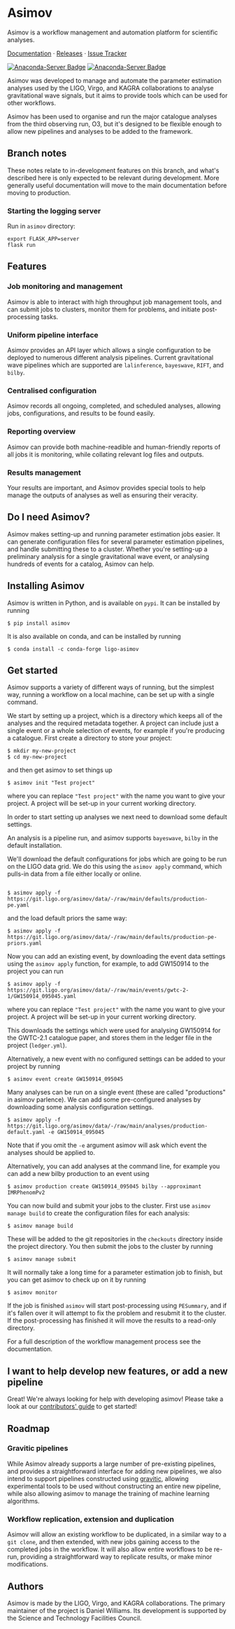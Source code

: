 # Asimov

Asimov is a workflow management and automation platform for scientific analyses.

[Documentation](https://asimov.docs.ligo.org/asimov) · [Releases](https://git.ligo.org/asimov/asimov/-/releases) · [Issue Tracker](https://git.ligo.org/asimov/asimov/-/issues)

[![Anaconda-Server Badge](https://anaconda.org/conda-forge/ligo-asimov/badges/version.svg)](https://anaconda.org/conda-forge/ligo-asimov) 
[![Anaconda-Server Badge](https://anaconda.org/conda-forge/ligo-asimov/badges/installer/conda.svg)](https://conda.anaconda.org/conda-forge)

Asimov was developed to manage and automate the parameter estimation analyses used by the LIGO, Virgo, and KAGRA collaborations to analyse gravitational wave signals, but it aims to provide tools which can be used for other workflows.

Asimov has been used to organise and run the major catalogue analyses from the third observing run, O3, but it's designed to be flexible enough to allow new pipelines and analyses to be added to the framework.

## Branch notes

These notes relate to in-development features on this branch, and what's described here is only expected to be relevant during development.
More generally useful documentation will move to the main documentation before moving to production.

### Starting the logging server

Run in ``asimov`` directory:

```
export FLASK_APP=server
flask run
```

## Features

### Job monitoring and management

Asimov is able to interact with high throughput job management tools, and can submit jobs to clusters, monitor them for problems, and initiate post-processing tasks.

### Uniform pipeline interface

Asimov provides an API layer which allows a single configuration to be deployed to numerous different analysis pipelines.
Current gravitational wave pipelines which are supported are ``lalinference``, ``bayeswave``, ``RIFT``, and ``bilby``.

### Centralised configuration

Asimov records all ongoing, completed, and scheduled analyses, allowing jobs, configurations, and results to be found easily.

### Reporting overview

Asimov can provide both machine-readible and human-friendly reports of all jobs it is monitoring, while collating relevant log files and outputs.

### Results management

Your results are important, and Asimov provides special tools to help manage the outputs of analyses as well as ensuring their veracity.

## Do I need Asimov?

Asimov makes setting-up and running parameter estimation jobs easier.
It can generate configuration files for several parameter estimation pipelines, and handle submitting these to a cluster.
Whether you're setting-up a preliminary analysis for a single gravitational wave event, or analysing hundreds of events for a catalog, Asimov can help.

## Installing Asimov

Asimov is written in Python, and is available on ``pypi``. 
It can be installed by running
```
$ pip install asimov
```
It is also available on conda, and can be installed by running
```
$ conda install -c conda-forge ligo-asimov
```

## Get started

Asimov supports a variety of different ways of running, but the simplest way, running a workflow on a local machine, can be set up with a single command.

We start by setting up a project, which is a directory which keeps all of the analyses and the required metadata together.
A project can include just a single event or a whole selection of events, for example if you're producing a catalogue.
First create a directory to store your project:
```
$ mkdir my-new-project
$ cd my-new-project
```
and then get asimov to set things up
```
$ asimov init "Test project"
```
where you can replace `"Test project"` with the name you want to give your project.
A project will be set-up in your current working directory.

In order to start setting up analyses we next need to download some default settings.

An analysis is a pipeline run, and asimov supports `bayeswave`, `bilby` in the default installation.

We'll download the default configurations for jobs which are going to be run on the LIGO data grid.
We do this using the `asimov apply` command, which pulls-in data from a file either locally or online.

```

$ asimov apply -f https://git.ligo.org/asimov/data/-/raw/main/defaults/production-pe.yaml
```
and the load default priors the same way:
```
$ asimov apply -f https://git.ligo.org/asimov/data/-/raw/main/defaults/production-pe-priors.yaml
```

Now you can add an existing event, by downloading the event data settings using the `asimov apply` function, for example, to add GW150914 to the project you can run

```
$ asimov apply -f https://git.ligo.org/asimov/data/-/raw/main/events/gwtc-2-1/GW150914_095045.yaml
```

where you can replace `"Test project"` with the name you want to give your project.
A project will be set-up in your current working directory.


This downloads the settings which were used for analysing GW150914 for the GWTC-2.1 catalogue paper, and stores them in the ledger file in the project (`ledger.yml`).

Alternatively, a new event with no configured settings can be added to your project by running

```
$ asimov event create GW150914_095045
```

Many analyses can be run on a single event (these are called "productions" in asimov parlence).
We can add some pre-configured analyses by downloading some analysis configuration settings.

```
$ asimov apply -f https://git.ligo.org/asimov/data/-/raw/main/analyses/production-default.yaml -e GW150914_095045
```
Note that if you omit the `-e` argument asimov will ask which event the analyses should be applied to.

Alternatively, you can add analyses at the command line, for example you can add a new bilby production to an event using

```
$ asimov production create GW150914_095045 bilby --approximant IMRPhenomPv2
```

You can now build and submit your jobs to the cluster.
First use `asimov manage build` to create the configuration files for each analysis:
```
$ asimov manage build
```
These will be added to the git repositories in the `checkouts` directory inside the project directory.
You then submit the jobs to the cluster by running
```
$ asimov manage submit
```

It will normally take a long time for a parameter estimation job to finish, but you can get asimov to check up on it by running
```
$ asimov monitor
```
If the job is finished `asimov` will start post-processing using `PESummary`, and if it's fallen over it will attempt to fix the problem and resubmit it to the cluster.
If the post-processing has finished it will move the results to a read-only directory.

For a full description of the workflow management process see the documentation.


## I want to help develop new features, or add a new pipeline

Great! We're always looking for help with developing asimov!
Please take a look at our [contributors' guide](CONTRIBUTING.rst) to get started!


## Roadmap

### Gravitic pipelines

While Asimov already supports a large number of pre-existing pipelines, and provides a straightforward interface for adding new pipelines, we also intend to support pipelines constructed using [gravitic](https://github.com/transientlunatic/gravitic), allowing experimental tools to be used without constructing an entire new pipeline, while also allowing asimov to manage the training of machine learning algorithms.


### Workflow replication, extension and duplication

Asimov will allow an existing workflow to be duplicated, in a similar way to a ``git clone``, and then extended, with new jobs gaining access to the completed jobs in the workflow.
It will also allow entire workflows to be re-run, providing a straightforward way to replicate results, or make minor modifications.


## Authors

Asimov is made by the LIGO, Virgo, and KAGRA collaborations.
The primary maintainer of the project is Daniel Williams.
Its development is supported by the Science and Technology Facilities Council.
